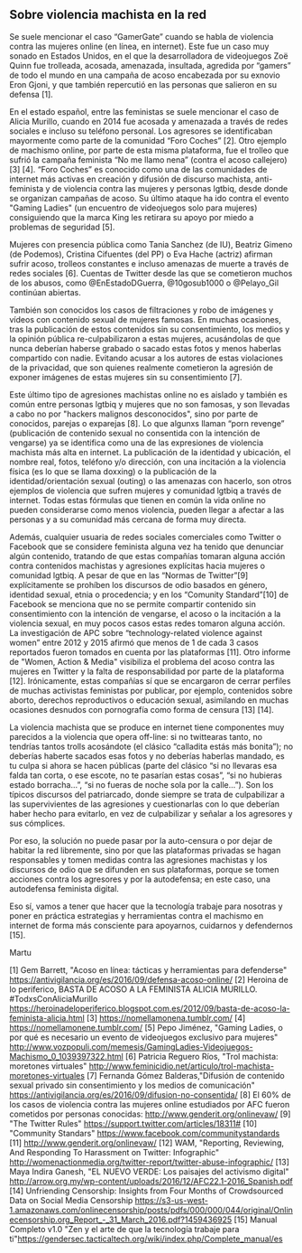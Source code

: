 ## Sobre violencia machista en la red

Se suele mencionar el caso “GamerGate” cuando se habla de violencia contra las mujeres online (en línea, en internet). Este fue un caso muy sonado en Estados Unidos, en el que la desarrolladora de videojuegos Zoë Quinn fue trolleada, acosada, amenazada, insultada, agredida por “gamers” de todo el mundo en una campaña de acoso encabezada por su exnovio Eron Gjoni, y que también repercutió en las personas que salieron en su defensa [1]. 

En el estado español, entre las feministas se suele mencionar el caso de Alicia Murillo, cuando en 2014 fue acosada y amenazada a través de redes sociales e incluso su teléfono personal. Los agresores se identificaban mayormente como parte de la comunidad “Foro Coches” [2]. Otro ejemplo de machismo online, por parte de esta misma plataforma, fue el trolleo que sufrió la campaña feminista “No me llamo nena” (contra el acoso callejero) [3] [4]. “Foro Coches” es conocido como una de las comunidades de internet más activas en creación y difusión de discurso machista, anti-feminista y de violencia contra las mujeres y personas lgtbiq, desde donde se organizan campañas de acoso. Su último ataque ha ido contra el evento "Gaming Ladies" (un encuentro de videojuegos solo para mujeres) consiguiendo que la marca King les retirara su apoyo por miedo a problemas de seguridad [5].

Mujeres con presencia pública como Tania Sanchez (de IU), Beatriz Gimeno (de Podemos), Cristina Cifuentes (del PP) o Eva Hache (actriz) afirman sufrir acoso, trolleos constantes e incluso amenazas de muerte a través de redes sociales [6]. Cuentas de Twitter desde las que se cometieron muchos de los abusos, como @EnEstadoDGuerra, @10gosub1000 o @Pelayo_Gil continúan abiertas. 

También son conocidos los casos de filtraciones y robo de imágenes y vídeos con contenido sexual de mujeres famosas. En muchas ocasiones, tras la publicación de estos contenidos sin su consentimiento, los medios y la opinión pública re-culpabilizaron a estas mujeres, acusándolas de que nunca deberían haberse grabado o sacado estas fotos y menos haberlas compartido con nadie. Evitando acusar a los autores de estas violaciones de la privacidad, que son quienes realmente cometieron la agresión de exponer imágenes de estas mujeres sin su consentimiento [7]. 

Este último tipo de agresiones machistas online no es aislado y también es común entre personas lgtbiq y mujeres que no son famosas, y son llevadas a cabo no por "hackers malignos desconocidos", sino por parte de conocidos, parejas o exparejas [8]. Lo que algunxs llaman “porn revenge” (publicación de contenido sexual no consentida con la intención de vengarse) ya se identifica como una de las expresiones de violencia machista más alta en internet. La publicación de la identidad y ubicación, el nombre real, fotos, teléfono y/o dirección, con una incitación a la violencia física (es lo que se llama doxxing) o la publicación de la identidad/orientación sexual (outing) o las amenazas con hacerlo, son otros ejemplos de violencia que sufren mujeres y comunidad lgtbiq a través de internet. Todas estas fórmulas que tienen en común la vida online no pueden considerarse como menos violencia, pueden llegar a afectar a las personas y a su comunidad más cercana de forma muy directa. 

Además, cualquier usuaria de redes sociales comerciales como Twitter o Facebook que se considere feminista alguna vez ha tenido que denunciar algún contenido, tratando de que estas compañías tomaran alguna acción contra contenidos machistas y agresiones explícitas hacia mujeres o comunidad lgtbiq. A pesar de que en las “Normas de Twitter”[9] explícitamente se prohíben los discursos de odio basados en género, identidad sexual, etnia o procedencia; y en los “Comunity Standard”[10] de Facebook se menciona que no se permite compartir contenido sin consentimiento con la intención de vengarse, el acoso o la incitación a la violencia sexual, en muy pocos casos estas redes tomaron alguna acción. La investigación de APC sobre “technology-related violence against women” entre 2012 y 2015 afirmó que menos de 1 de cada 3 casos reportados fueron tomados en cuenta por las plataformas [11]. Otro informe de "Women, Action & Media" visibiliza el problema del acoso contra las mujeres en Twitter y la falta de responsabilidad por parte de la plataforma [12]. Irónicamente, estas compañías sí que se encargaron de cerrar perfiles de muchas activistas feministas por publicar, por ejemplo, contenidos sobre aborto, derechos reproductivos o educación sexual, asimilando en muchas ocasiones desnudos con pornografía como forma de censura [13] [14]. 

La violencia machista que se produce en internet tiene componentes muy parecidos a la violencia que opera off-line: si no twittearas tanto, no tendrías tantos trolls acosándote (el clásico “calladita estás más bonita”); no deberías haberte sacados esas fotos y no deberías haberlas mandado, es tu culpa si ahora se hacen públicas (parte del clásico “si no llevaras esa falda tan corta, o ese escote, no te pasarían estas cosas”, “si no hubieras estado borracha...”, “si no fueras de noche sola por la calle...”). Son los típicos discursos del patriarcado, donde siempre se trata de culpabilizar a las supervivientes de las agresiones y cuestionarlas con lo que deberían haber hecho para evitarlo, en vez de culpabilizar y señalar a los agresores y sus cómplices. 

Por eso, la solución no puede pasar por la auto-censura o por dejar de habitar la red libremente, sino por que las plataformas privadas se hagan responsables y tomen medidas contra las agresiones machistas y los discursos de odio que se difunden en sus plataformas, porque se tomen acciones contra los agresores y por la autodefensa; en este caso, una autodefensa feminista digital.

Eso sí, vamos a tener que hacer que la tecnología trabaje para nosotras y poner en práctica estrategias y herramientas contra el machismo en internet de forma más consciente para apoyarnos, cuidarnos y defendernos [15]. 

Martu

[1] Gem Barrett, "Acoso en línea: tácticas y herramientas para defenderse" 
https://antivigilancia.org/es/2016/09/defensa-acoso-online/
[2] Heroina de lo periferico, BASTA DE ACOSO A LA FEMINISTA ALICIA MURILLO. #TodxsConAliciaMurillo https://heroinadeloperiferico.blogspot.com.es/2012/09/basta-de-acoso-la-feminista-alicia.html
[3] https://nomellamonena.tumblr.com/
[4] https://nomellamonene.tumblr.com/
[5] Pepo Jiménez, "Gaming Ladies, o por qué es necesario un evento de videojuegos exclusivo para mujeres" http://www.vozpopuli.com/memesis/GamingLadies-Videojuegos-Machismo_0_1039397322.html
[6] Patricia Reguero Ríos, "Trol machista: moretones virtuales" http://www.feminicidio.net/articulo/trol-machista-moretones-virtuales
[7] Fernanda Gómez Balderas,"Difusión de contenido sexual privado sin consentimiento y los medios de comunicación" https://antivigilancia.org/es/2016/09/difusion-no-consentida/
[8] El 60% de los casos de violencia contra las mujeres online estudiados por AFC fueron cometidos por personas conocidas: http://www.genderit.org/onlinevaw/
[9] "The Twitter Rules" https://support.twitter.com/articles/18311# 
[10] "Community Standars" https://www.facebook.com/communitystandards
[11] http://www.genderit.org/onlinevaw/
[12] WAM, "Reporting, Reviewing, And Responding To Harassment on Twitter: Infographic" http://womenactionmedia.org/twitter-report/twitter-abuse-infographic/
[13] Maya Indira Ganesh, "EL NUEVO VERDE: Los paisajes del activismo digital" http://arrow.org.my/wp-content/uploads/2016/12/AFC22.1-2016_Spanish.pdf
[14] Unfriending Censorship: Insights from Four Months of Crowdsourced Data on Social Media Censorship https://s3-us-west-1.amazonaws.com/onlinecensorship/posts/pdfs/000/000/044/original/Onlinecensorship.org_Report_-_31_March_2016.pdf?1459436925
[15] Manual Completo v1.0 "Zen y el arte de que la tecnología trabaje para ti"https://gendersec.tacticaltech.org/wiki/index.php/Complete_manual/es
